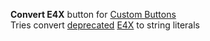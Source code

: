**Convert E4X** button for [Custom Buttons](https://addons.mozilla.org/addon/custom-buttons/)
<br>Tries convert [deprecated](http://custombuttons.sf.net/forum/viewtopic.php?f=2&t=365) [E4X](https://developer.mozilla.org/en-US/docs/E4X) to string literals